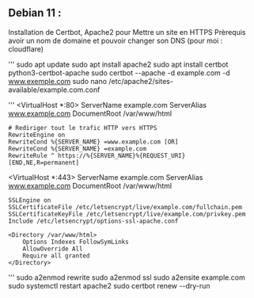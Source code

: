 ## Debian 11 :

Installation de Certbot, Apache2 pour Mettre un site en HTTPS
Prèrequis avoir un nom de domaine et pouvoir changer son DNS (pour moi : cloudflare)

'''	
sudo apt update
sudo apt install apache2
sudo apt install certbot python3-certbot-apache
sudo certbot --apache -d example.com -d www.exemple.com
sudo nano /etc/apache2/sites-available/example.com.conf

'''
<VirtualHost *:80>
    ServerName example.com
    ServerAlias www.example.com
    DocumentRoot /var/www/html

    # Rediriger tout le trafic HTTP vers HTTPS
    RewriteEngine on
    RewriteCond %{SERVER_NAME} =www.example.com [OR]
    RewriteCond %{SERVER_NAME} =example.com
    RewriteRule ^ https://%{SERVER_NAME}%{REQUEST_URI} [END,NE,R=permanent]
</VirtualHost>

<VirtualHost *:443>
    ServerName example.com
    ServerAlias www.example.com
    DocumentRoot /var/www/html

    SSLEngine on
    SSLCertificateFile /etc/letsencrypt/live/example.com/fullchain.pem
    SSLCertificateKeyFile /etc/letsencrypt/live/example.com/privkey.pem
    Include /etc/letsencrypt/options-ssl-apache.conf

    <Directory /var/www/html>
        Options Indexes FollowSymLinks
        AllowOverride All
        Require all granted
    </Directory>
</VirtualHost>

'''
sudo a2enmod rewrite
sudo a2enmod ssl
sudo a2ensite example.com
sudo systemctl restart apache2
sudo certbot renew --dry-run
